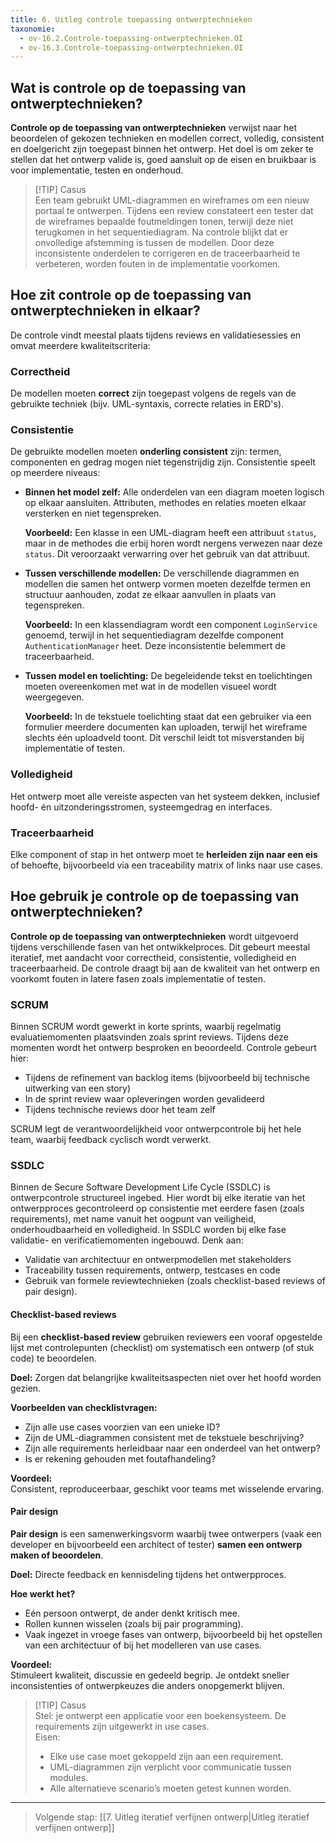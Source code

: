 ```yaml
---
title: 6. Uitleg controle toepassing ontwerptechnieken
taxonomie:
  - ov-16.2.Controle-toepassing-ontwerptechnieken.OI
  - ov-16.3.Controle-toepassing-ontwerptechnieken.OI
---
```


## Wat is controle op de toepassing van ontwerptechnieken?
**Controle op de toepassing van ontwerptechnieken** verwijst naar het beoordelen of gekozen technieken en modellen correct, volledig, consistent en doelgericht zijn toegepast binnen het ontwerp. Het doel is om zeker te stellen dat het ontwerp valide is, goed aansluit op de eisen en bruikbaar is voor implementatie, testen en onderhoud.

> [!TIP] Casus  
> Een team gebruikt UML-diagrammen en wireframes om een nieuw portaal te ontwerpen. Tijdens een review constateert een tester dat de wireframes bepaalde foutmeldingen tonen, terwijl deze niet terugkomen in het sequentiediagram. Na controle blijkt dat er onvolledige afstemming is tussen de modellen. Door deze inconsistente onderdelen te corrigeren en de traceerbaarheid te verbeteren, worden fouten in de implementatie voorkomen.

## Hoe zit controle op de toepassing van ontwerptechnieken in elkaar?
De controle vindt meestal plaats tijdens reviews en validatiesessies en omvat meerdere kwaliteitscriteria:

### Correctheid
De modellen moeten **correct** zijn toegepast volgens de regels van de gebruikte techniek (bijv. UML-syntaxis, correcte relaties in ERD's).

### Consistentie
De gebruikte modellen moeten **onderling consistent** zijn: termen, componenten en gedrag mogen niet tegenstrijdig zijn. Consistentie speelt op meerdere niveaus:

- **Binnen het model zelf:** Alle onderdelen van een diagram moeten logisch op elkaar aansluiten. Attributen, methodes en relaties moeten elkaar versterken en niet tegenspreken.

  **Voorbeeld:** Een klasse in een UML-diagram heeft een attribuut `status`, maar in de methodes die erbij horen wordt nergens verwezen naar deze `status`. Dit veroorzaakt verwarring over het gebruik van dat attribuut.

- **Tussen verschillende modellen:** De verschillende diagrammen en modellen die samen het ontwerp vormen moeten dezelfde termen en structuur aanhouden, zodat ze elkaar aanvullen in plaats van tegenspreken.

  **Voorbeeld:** In een klassendiagram wordt een component `LoginService` genoemd, terwijl in het sequentiediagram dezelfde component `AuthenticationManager` heet. Deze inconsistentie belemmert de traceerbaarheid.

- **Tussen model en toelichting:** De begeleidende tekst en toelichtingen moeten overeenkomen met wat in de modellen visueel wordt weergegeven.

  **Voorbeeld:** In de tekstuele toelichting staat dat een gebruiker via een formulier meerdere documenten kan uploaden, terwijl het wireframe slechts één uploadveld toont. Dit verschil leidt tot misverstanden bij implementatie of testen.

### Volledigheid
Het ontwerp moet alle vereiste aspecten van het systeem dekken, inclusief hoofd- én uitzonderingsstromen, systeemgedrag en interfaces.

### Traceerbaarheid
Elke component of stap in het ontwerp moet te **herleiden zijn naar een eis** of behoefte, bijvoorbeeld via een traceability matrix of links naar use cases.

## Hoe gebruik je controle op de toepassing van ontwerptechnieken?
**Controle op de toepassing van ontwerptechnieken** wordt uitgevoerd tijdens verschillende fasen van het ontwikkelproces. Dit gebeurt meestal iteratief, met aandacht voor correctheid, consistentie, volledigheid en traceerbaarheid. De controle draagt bij aan de kwaliteit van het ontwerp en voorkomt fouten in latere fasen zoals implementatie of testen.

### SCRUM
Binnen SCRUM wordt gewerkt in korte sprints, waarbij regelmatig evaluatiemomenten plaatsvinden zoals sprint reviews. Tijdens deze momenten wordt het ontwerp besproken en beoordeeld. Controle gebeurt hier:
- Tijdens de refinement van backlog items (bijvoorbeeld bij technische uitwerking van een story)
- In de sprint review waar opleveringen worden gevalideerd
- Tijdens technische reviews door het team zelf

SCRUM legt de verantwoordelijkheid voor ontwerpcontrole bij het hele team, waarbij feedback cyclisch wordt verwerkt.

### SSDLC
Binnen de Secure Software Development Life Cycle (SSDLC) is ontwerpcontrole structureel ingebed. Hier wordt bij elke iteratie van het ontwerpproces gecontroleerd op consistentie met eerdere fasen (zoals requirements), met name vanuit het oogpunt van veiligheid, onderhoudbaarheid en volledigheid. In SSDLC worden bij elke fase validatie- en verificatiemomenten ingebouwd. Denk aan:
- Validatie van architectuur en ontwerpmodellen met stakeholders
- Traceability tussen requirements, ontwerp, testcases en code
- Gebruik van formele reviewtechnieken (zoals checklist-based reviews of pair design).

#### Checklist-based reviews
Bij een **checklist-based review** gebruiken reviewers een vooraf opgestelde lijst met controlepunten (checklist) om systematisch een ontwerp (of stuk code) te beoordelen.

**Doel:** Zorgen dat belangrijke kwaliteitsaspecten niet over het hoofd worden gezien.

**Voorbeelden van checklistvragen:**
- Zijn alle use cases voorzien van een unieke ID?
- Zijn de UML-diagrammen consistent met de tekstuele beschrijving?
- Zijn alle requirements herleidbaar naar een onderdeel van het ontwerp?
- Is er rekening gehouden met foutafhandeling?

**Voordeel:**  
Consistent, reproduceerbaar, geschikt voor teams met wisselende ervaring.

#### Pair design
**Pair design** is een samenwerkingsvorm waarbij twee ontwerpers (vaak een developer en bijvoorbeeld een architect of tester) **samen een ontwerp maken of beoordelen**.

**Doel:** Directe feedback en kennisdeling tijdens het ontwerpproces.

**Hoe werkt het?**
- Eén persoon ontwerpt, de ander denkt kritisch mee.
- Rollen kunnen wisselen (zoals bij pair programming).
- Vaak ingezet in vroege fases van ontwerp, bijvoorbeeld bij het opstellen van een architectuur of bij het modelleren van use cases.

**Voordeel:**  
Stimuleert kwaliteit, discussie en gedeeld begrip. Je ontdekt sneller inconsistenties of ontwerpkeuzes die anders onopgemerkt blijven.

> [!TIP] Casus  
> Stel: je ontwerpt een applicatie voor een boekensysteem. De requirements zijn uitgewerkt in use cases.  
> Eisen:
> - Elke use case moet gekoppeld zijn aan een requirement.
> - UML-diagrammen zijn verplicht voor communicatie tussen modules.
> - Alle alternatieve scenario’s moeten getest kunnen worden.

---

> Volgende stap: [[7. Uitleg iteratief verfijnen ontwerp|Uitleg iteratief verfijnen ontwerp]]

